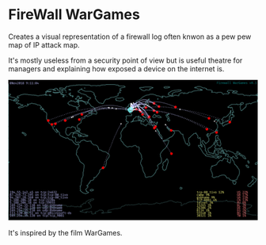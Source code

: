 # FireWall WarGames
Creates a visual representation of a firewall log often knwon as a pew pew map of IP attack map.

It's mostly useless from a security point of view but is useful theatre for managers and explaining how exposed a device on the internet is.

![Screenshot](https://raw.githubusercontent.com/Th3S3cr3tAg3nt/WarGames/master/map0000001000.png "Screenshot")

It's inspired by the film WarGames.
